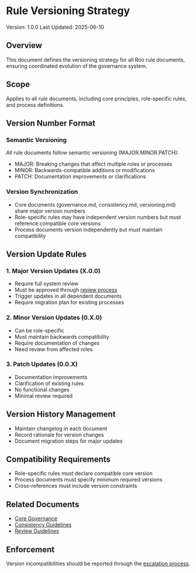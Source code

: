 # Rule Versioning Strategy
Version: 1.0.0
Last Updated: 2025-06-10

## Overview
This document defines the versioning strategy for all Roo rule documents, ensuring coordinated evolution of the governance system.

## Scope
Applies to all rule documents, including core principles, role-specific rules, and process definitions.

## Version Number Format

### Semantic Versioning
All rule documents follow semantic versioning (MAJOR.MINOR.PATCH):
- MAJOR: Breaking changes that affect multiple roles or processes
- MINOR: Backwards-compatible additions or modifications
- PATCH: Documentation improvements or clarifications

### Version Synchronization
- Core documents (governance.md, consistency.md, versioning.md) share major version numbers
- Role-specific rules may have independent version numbers but must reference compatible core versions
- Process documents version independently but must maintain compatibility

## Version Update Rules

### 1. Major Version Updates (X.0.0)
- Require full system review
- Must be approved through [review process](../processes/review-process/guidelines.md)
- Trigger updates in all dependent documents
- Require migration plan for existing processes

### 2. Minor Version Updates (0.X.0)
- Can be role-specific
- Must maintain backwards compatibility
- Require documentation of changes
- Need review from affected roles

### 3. Patch Updates (0.0.X)
- Documentation improvements
- Clarification of existing rules
- No functional changes
- Minimal review required

## Version History Management
- Maintain changelog in each document
- Record rationale for version changes
- Document migration steps for major updates

## Compatibility Requirements
- Role-specific rules must declare compatible core version
- Process documents must specify minimum required versions
- Cross-references must include version constraints

## Related Documents
- [Core Governance](governance.md)
- [Consistency Guidelines](consistency.md)
- [Review Guidelines](../processes/review-process/guidelines.md)

## Enforcement
Version incompatibilities should be reported through the [escalation process](../processes/escalation/procedures.md).
